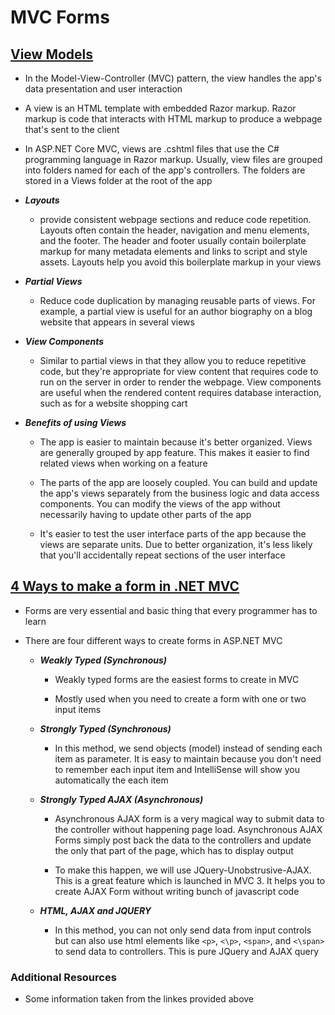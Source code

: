 # MVC Forms

## [View Models](https://docs.microsoft.com/en-us/aspnet/core/mvc/views/overview?view=aspnetcore-5.0&viewFallbackFrom=aspnetcore-2.2)

* In the Model-View-Controller (MVC) pattern, the view handles the app's data presentation and user interaction

* A view is an HTML template with embedded Razor markup. Razor markup is code that interacts with HTML markup to produce a webpage that's sent to the client

* In ASP.NET Core MVC, views are .cshtml files that use the C# programming language in Razor markup. Usually, view files are grouped into folders named for each of the app's controllers. The folders are stored in a Views folder at the root of the app

* ***Layouts***

  * provide consistent webpage sections and reduce code repetition. Layouts often contain the header, navigation and menu elements, and the footer. The header and footer usually contain boilerplate markup for many metadata elements and links to script and style assets. Layouts help you avoid this boilerplate markup in your views

* ***Partial Views***

  * Reduce code duplication by managing reusable parts of views. For example, a partial view is useful for an author biography on a blog website that appears in several views

* ***View Components***

  * Similar to partial views in that they allow you to reduce repetitive code, but they're appropriate for view content that requires code to run on the server in order to render the webpage. View components are useful when the rendered content requires database interaction, such as for a website shopping cart

* ***Benefits of using Views***

  * The app is easier to maintain because it's better organized. Views are generally grouped by app feature. This makes it easier to find related views when working on a feature

  * The parts of the app are loosely coupled. You can build and update the app's views separately from the business logic and data access components. You can modify the views of the app without necessarily having to update other parts of the app
  
  * It's easier to test the user interface parts of the app because the views are separate units.
  Due to better organization, it's less likely that you'll accidentally repeat sections of the user interface

## [4 Ways to make a form in .NET MVC](https://www.completecsharptutorial.com/asp-net-mvc5/4-ways-to-create-form-in-asp-net-mvc.php)

* Forms are very essential and basic thing that every programmer has to learn

* There are four different ways to create forms in ASP.NET MVC

  * ***Weakly Typed (Synchronous)***
  
    * Weakly typed forms are the easiest forms to create in MVC

    * Mostly used when you need to create a form with one or two input items

  * ***Strongly Typed (Synchronous)***

    * In this method, we send objects (model) instead of sending each item as parameter. It is easy to maintain because you don't need to remember each input item and IntelliSense will show you automatically the each item

  * ***Strongly Typed AJAX (Asynchronous)***

    * Asynchronous AJAX form is a very magical way to submit data to the controller without happening page load. Asynchronous AJAX Forms simply post back the data to the controllers and update the only that part of the page, which has to display output

    * To make this happen, we will use JQuery-Unobstrusive-AJAX. This is a great feature which is launched in MVC 3. It helps you to create AJAX Form without writing bunch of javascript code

  * ***HTML, AJAX and JQUERY***

    * In this method, you can not only send data from input controls but can also use html elements like ```<p>```, ```<\p>```, ```<span>```, and ```<\span>``` to send data to controllers. This is pure JQuery and AJAX query

### Additional Resources

* Some information taken from the linkes provided above
